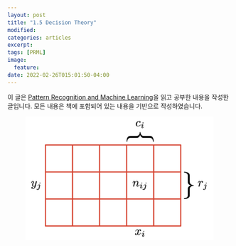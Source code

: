 ```yaml
---
layout: post
title: "1.5 Decision Theory"
modified:
categories: articles
excerpt:
tags: [PRML]
image:
  feature:
date: 2022-02-26T015:01:50-04:00
---
```


이 글은 [Pattern Recognition and Machine Learning](https://www.microsoft.com/en-us/research/uploads/prod/2006/01/Bishop-Pattern-Recognition-and-Machine-Learning-2006.pdf)을 읽고 공부한 내용을 작성한 글입니다. 
모든 내용은 책에 포함되어 있는 내용을 기반으로 작성하였습니다.


<figure>
    <a href="/PRML/1.png" alt="image"><img src="/PRML/5.png" alt="image"></a>
</figure>


